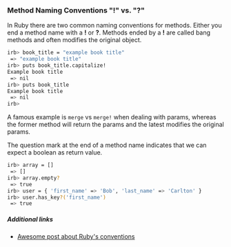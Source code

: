 ### Method Naming Conventions "!" vs. "?"

In Ruby there are two common naming conventions for methods. Either you end a method name with a **!** or **?**.
Methods ended by a **!** are called bang methods and often modifies the original object.

``` bash
irb> book_title = "example book title"
 => "example book title"
irb> puts book_title.capitalize!
Example book title
 => nil
irb> puts book_title
Example book title
 => nil
irb>
```

A famous example is `merge` vs `merge!` when dealing with params, whereas the former method will return the params and the latest modifies the original params.

The question mark at the end of a method name indicates that we can expect a boolean as return value.

```bash
irb> array = []
 => []
irb> array.empty?
 => true
irb> user = { 'first_name' => 'Bob', 'last_name' => 'Carlton' }
irb> user.has_key?('first_name')
 => true
```

##### Additional links

* [Awesome post about Ruby's conventions](https://blog.codeminer42.com/and-understanding-one-of-rubys-coolest-naming-conventions-5a9300b75605)
